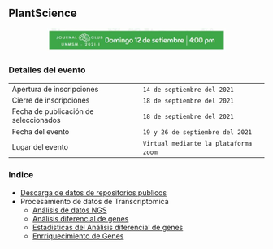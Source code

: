 ## PlantScience

<p align="center" width="100%">
    <img width="70%" src="img/lop.jpeg"> 
</p>

### Detalles del evento

|                          |                     |
|--------------------------|---------------------|
|Apertura de inscripciones | `14 de septiembre del 2021`|
|Cierre de inscripciones | `18 de septiembre del 2021`|
|Fecha de publicación de seleccionados | `18 de septiembre del 2021`|
|Fecha del evento	| `19 y 26 de septiembre del 2021`|
|Lugar del evento| `Virtual mediante la plataforma zoom`|



### Indice

- [Descarga de datos de repositorios publicos](docs/BaseDeDatos.md)
- Procesamiento de datos de Transcriptomica 
  - [Análisis de datos NGS](docs/AnalisisDeDatosNgs.md)
  - [Análisis diferencial de genes](docs/AnalisisDiferencialGenes.md)
  - [Estadisticas del Análisis diferencial de genes](docs/EstadisticasDeAnalisisDiferencial.md)
  - [Enrriquecimiento de Genes](docs/EnriquecimientoGO.md)









